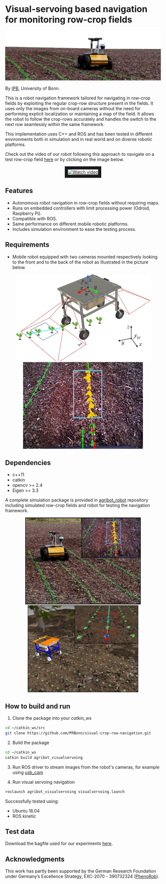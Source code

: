 # Visual-servoing based navigation for monitoring row-crop fields

<div align="center">
	<img src=".readme/vs_poster.png" alt="visual_servoing_husky" title="visual_servoing_husky"/>
</div>

By [IPB](http://www.ipb.uni-bonn.de/), University of Bonn.

This is a robot navigation framework tailored for navigating in row-crop fields by exploiting the regular crop-row structure present in the fields. It uses only the images from on-board cameras without the need for performing explicit localization or maintaining a map of the field. It allows the robot to follow the crop-rows accurately and handles the switch to the next row seamlessly within the same framework.

This implementation uses C++ and ROS and has been tested in different environments both in simulation and in real world and on diverse robotic platforms.

Check out the video of our robot following this approach to navigate on a test row-crop field [here](https://youtu.be/0qg6n4sshHk) or by clicking on the image below.

<div align="center">
	<a href="http://www.youtube.com/watch?feature=player_embedded&v=0qg6n4sshHk
		" target="_blank"><img src="http://img.youtube.com/vi/0qg6n4sshHk/0.jpg"
		alt="Watch video" height="280" border="10" /></a>
</div>


## Features
 - Autonomous robot navigation in row-crop fields without requiring maps.
 - Runs on embedded controllers with limit processing power (Odroid, Raspberry Pi).
 - Compatible with ROS.
 - Same performance on different mobile robotic platforms.
 - Includes simulation environment to ease the testing process.

## Requirements
 - Mobile robot equipped with two cameras mounted respectively looking to the front and to the back of the robot as illustrated in the picture below.

 <div align="center">
	<img src=".readme/vs_graph.png" alt="agribot_3d" height="280" title="agribot_3d"/>
    <img src=".readme/vs_em.png" alt="camera_img" height="280" title="camera_img"/>
</div>

## Dependencies
* c++11
* catkin
* opencv >= 2.4
* Eigen >= 3.3

A complete simulation package is provided in [agribot_robot]() repository including  simulated row-crop fields and robot for testing the navigation framework.

<div align="center">
	<img src=".readme/motivation.png" alt="husky_navigation" height="280" title="husky_navigation"/>
    <img src=".readme/motivation_old.png" alt="gazebo_navigation" height="280"title="gazebo_navigation"/>
</div>


## How to build and run

1. Clone the package into your *catkin_ws*
```bash
cd ~/catkin_ws/src
git clone https://github.com/PRBonn/visual-crop-row-navigation.git
```
2. Build the package
```bash
cd ~/catkin_ws
catkin build agribot_visualservoing
```
3. Run ROS driver to stream images from the robot's cameras, for example using [usb_cam](http://wiki.ros.org/usb_cam)
<!-- ```
* /front/rgb/image_raw [image]
* /back/rgb/image_raw [image]
``` -->
4. Run visual servoing navigation
```bash
roslaunch agribot_visualservoing visualservoing.launch
```

<!-- 
**Node Properties**
```
Node: [/agribot_vs]

Publications:
 * /cmd_vel [geometry_msgs/Twist]
 * /vs_image [image]
 * /vs_msg [agribot_visualservoing/vs_msg]

Subscriptions:
 * /amcl_pose [pose]
 * /odom [geometry_msg/odometry]
 * /front/rgb/image_raw [image]
 * /back/rgb/image_raw [image]
 * /zed/camera/left/image_raw [sensor_msgs/Image]

Services:
 * None

**Parameters**
 * None
```
--- 
 -->

Successfully tested using:
- Ubuntu 16.04
- ROS kinetic

## Test data

Download the bagfile used for our experiments [here]().

## Acknowledgments
This work has partly been supported by the German Research Foundation under Germany’s Excellence Strategy, EXC-2070 - 390732324 ([PhenoRob](http://www.phenorob.de/)).

